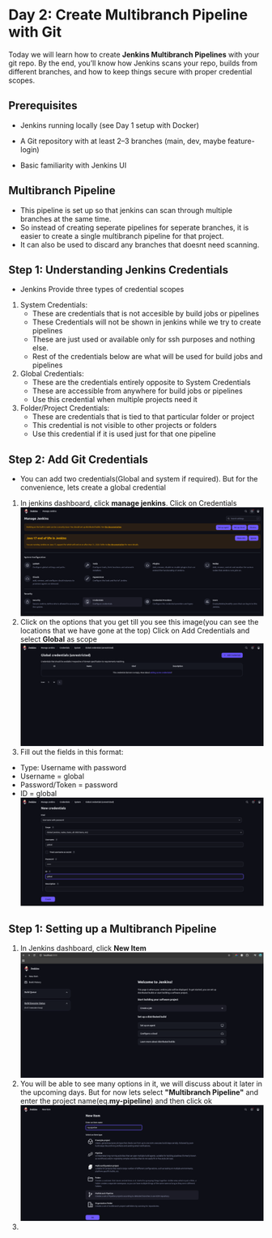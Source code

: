 # Day 2: Create Multibranch Pipeline with Git

Today we will learn how to create **Jenkins Multibranch Pipelines** with your git repo.
By the end, you’ll know how Jenkins scans your repo, builds from different branches, and how to keep things secure with proper credential scopes.

## Prerequisites

- Jenkins running locally (see Day 1 setup with Docker)

- A Git repository with at least 2–3 branches (main, dev, maybe feature-login)

- Basic familiarity with Jenkins UI

## Multibranch Pipeline

- This pipeline is set up so that jenkins can scan through multiple branches at the same time.
- So instead of creating seperate pipelines for seperate branches, it is easier to create a single multibranch pipeline for that project.
- It can also be used to discard any branches that doesnt need scanning.

## Step 1: Understanding Jenkins Credentials

- Jenkins Provide three types of credential scopes

1. System Credentials:
   - These are credentials that is not accesible by build jobs or pipelines
   - These Credentials will not be shown in jenkins while we try to create pipelines
   - These are just used or available only for ssh purposes and nothing else.
   - Rest of the credentials below are what will be used for build jobs and pipelines
2. Global Credentials:
   - These are the credentials entirely opposite to System Credentials
   - These are accessible from anywhere for build jobs or pipelines
   - Use this credential when multiple projects need it
3. Folder/Project Credentials:
   - These are credentials that is tied to that particular folder or project
   - This credential is not visible to other projects or folders
   - Use this credential if it is used just for that one pipeline

## Step 2: Add Git Credentials

- You can add two credentials(Global and system if required). But for the convenience, lets create a global credential

1. In jenkins dashboard, click **manage jenkins**. Click on Credentials
   ![jenkins-ci-cd-pipeline-docker](../images/Picture4.png)
2. Click on the options that you get till you see this image(you can see the locations that we have gone at the top)
   Click on Add Credentials and select **Global** as scope
   ![jenkins-ci-cd-pipeline-docker](../images/Picture5.png)
3. Fill out the fields in this format:

- Type: Username with password
- Username = global
- Password/Token = password
- ID = global
  ![jenkins-ci-cd-pipeline-docker](../images/Picture6.png)

## Step 1: Setting up a Multibranch Pipeline

1. In Jenkins dashboard, click **New Item**
   ![jenkins-ci-cd-pipeline-docker](../images/Picture1.png)
2. You will be able to see many options in it, we will discuss about it later in the upcoming days.
   But for now lets select **"Multibranch Pipeline"** and enter the project name(eq.**my-pipeline**) and then click ok
   ![jenkins-ci-cd-pipeline-docker](../images/picture3.png)
3.
